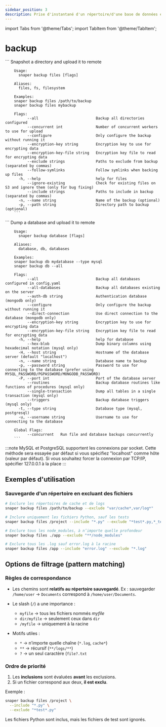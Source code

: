 ```yaml
---
sidebar_position: 3
description: Prise d'instantané d'un répertoire/d'une base de données et envoi vers Datashelter
---
```


import Tabs from '@theme/Tabs';
import TabItem from '@theme/TabItem';

# backup

<Tabs groupId="backup_type">
  <TabItem value="files" label="Files">
        ```
        Snapshot a directory and upload it to remote

        Usage:
          snaper backup files [flags]

        Aliases:
          files, fs, filesystem

        Examples:
        snaper backup files /path/to/backup
        snaper backup files mybackup

        Flags:
              --all                          Backup all directories configured
              --concurrent int               Number of concurrent workers to use for upload
              --configure                    Only configure the backup without running it
              --encryption-key string        Encryption key to use for encrypting data
              --encryption-key-file string   Encryption key file to read for encrypting data
              --exclude strings              Paths to exclude from backup (separated by commas)
              --follow-symlinks              Follow symlinks when backing up files
          -h, --help                         help for files
              --ignore-existing              Check for existing files on S3 and ignore them (only for bug fixing)
              --include strings              Paths to include in backup (separated by commas)
          -n, --name string                  Name of the backup (optional)
          -p, --path string                  Directory path to backup (optional)
        ```
  </TabItem>
  <TabItem value="databases" label="Databases">
        ```
        Dump a database and upload it to remote

        Usage:
          snaper backup database [flags]

        Aliases:
          database, db, databases

        Examples:
        snaper backup db mydatabase --type mysql
        snaper backup db --all

        Flags:
              --all                          Backup all databases configured in config.yaml
              --all-databases                Backup all databases existing on the server
              --auth-db string               Authentication database (mongodb only)
              --configure                    Only configure the backup without running it
              --direct-connection            Use direct connection to the database (mongodb only)
              --encryption-key string        Encryption key to use for encrypting data
              --encryption-key-file string   Encryption key file to read for encrypting data
          -h, --help                         help for database
              --hex-blob                     Dump binary columns using hexadecimal notation (mysql only)
          -H, --host string                  Hostname of the database server (default "localhost")
          -n, --name string                  Database name to backup
          -p, --password string              Password to use for connecting to the database (prefer using MYSQL_PASSWORD/PGPASSWORD/MONGODB_PASSWORD)
          -P, --port int                     Port of the database server
              --routines                     Backup database routines like functions of procedures (mysql only)
              --single-transaction           Dump all tables in a single transaction (mysql only)
              --triggers                     Backup database triggers (mysql only)
          -t, --type string                  Database type (mysql, postgresql)
          -u, --username string              Username to use for connecting to the database

        Global Flags:
              --concurrent   Run file and database backups concurrently
        ```
  </TabItem>
</Tabs>

:::note
    MySQL et PostgreSQL supportent les connexions par socket. Cette méthode sera essayée par défaut si vous spécifiez "localhost" comme hôte (valeur par défaut). Si vous souhaitez forcer la connexion par TCP/IP, spécifier 127.0.0.1 à la place
:::

##  Exemples d'utilisation
### Sauvegarde d'un répertoire en excluant des fichiers
```bash
# Exclure les répertoires de cache et de logs
snaper backup files /path/to/backup --exclude "var/cache*,var/log*"

# Inclure uniquement les fichiers Python, sauf les tests
snaper backup files /project --include "*.py" --exclude "*test*.py,*_test.py"

# Exclure tous les node_modules, à n’importe quelle profondeur
snaper backup files ./app --exclude "**/node_modules"

# Exclure tous les .log sauf error.log à la racine
snaper backup files /app --include "error.log" --exclude "*.log"
```

## Options de filtrage (pattern matching)

### Règles de correspondance

* Les chemins sont **relatifs au répertoire sauvegardé**.
  Ex : sauvegarder `/home/user` → `Documents` correspond à `/home/user/Documents`.

* Le slash (`/`) a une importance :

  * `myfile` → tous les fichiers nommés *myfile*
  * `dir/myfile` → seulement ceux dans `dir`
  * `/myfile` → uniquement à la racine

* Motifs utiles :

  * `*` → n’importe quelle chaîne (`*.log`, `cache*`)
  * `**` → récursif (`**/logs/**`)
  * `?` → un seul caractère (`file?.txt`

### Ordre de priorité

1. Les **inclusions** sont évaluées **avant** les exclusions.
2. Si un fichier correspond aux deux, **il est exclu**.

Exemple :

```bash
snaper backup files /project \
  --include "*.py" \
  --exclude "*test*.py"
```

Les fichiers Python sont inclus, mais les fichiers de test sont ignorés.
